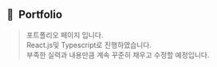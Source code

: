 ## 👋&nbsp; Portfolio
<!--
**BaeMoon9/BaeMoon9** is a ✨ _special_ ✨ repository because its `README.md` (this file) appears on your GitHub profile.

Here are some ideas to get you started:

- 🔭 I’m currently working on ...
- 🌱 I’m currently learning ...
- 👯 I’m looking to collaborate on ...
- 🤔 I’m looking for help with ...
- 💬 Ask me about ...
- 📫 How to reach me: ...
- 😄 Pronouns: ...
- ⚡ Fun fact: ...
-->
> 포트폴리오 페이지 입니다.   
> React.js및 Typescript로 진행하였습니다.    
> 부족한 실력과 내용만큼 계속 꾸준히 채우고 수정할 예정입니다.   
